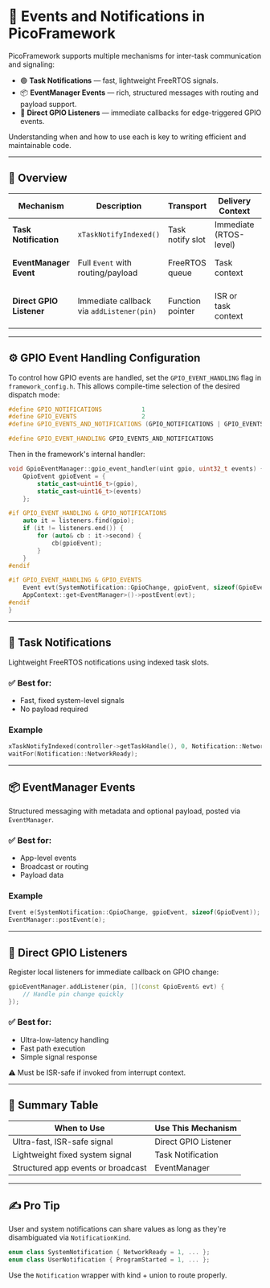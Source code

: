# 📡 Events and Notifications in PicoFramework

PicoFramework supports multiple mechanisms for inter-task communication and signaling:

- 🟢 **Task Notifications** — fast, lightweight FreeRTOS signals.
- 📦 **EventManager Events** — rich, structured messages with routing and payload support.
- 🔌 **Direct GPIO Listeners** — immediate callbacks for edge-triggered GPIO events.

Understanding when and how to use each is key to writing efficient and maintainable code.

---

## 🔄 Overview

| Mechanism                | Description                                 | Transport           | Delivery Context     | Use Case                        |
|--------------------------|---------------------------------------------|---------------------|-----------------------|----------------------------------|
| **Task Notification**     | `xTaskNotifyIndexed()`                     | Task notify slot    | Immediate (RTOS-level)| Lightweight system events       |
| **EventManager Event**    | Full `Event` with routing/payload           | FreeRTOS queue      | Task context          | Structured app-level messaging  |
| **Direct GPIO Listener**  | Immediate callback via `addListener(pin)`   | Function pointer    | ISR or task context   | Low-latency GPIO response       |

---

## ⚙️ GPIO Event Handling Configuration

To control how GPIO events are handled, set the `GPIO_EVENT_HANDLING` flag in `framework_config.h`. This allows compile-time selection of the desired dispatch mode:

```cpp
#define GPIO_NOTIFICATIONS           1
#define GPIO_EVENTS                  2
#define GPIO_EVENTS_AND_NOTIFICATIONS (GPIO_NOTIFICATIONS | GPIO_EVENTS)

#define GPIO_EVENT_HANDLING GPIO_EVENTS_AND_NOTIFICATIONS
```

Then in the framework's internal handler:

```cpp
void GpioEventManager::gpio_event_handler(uint gpio, uint32_t events) {
    GpioEvent gpioEvent = {
        static_cast<uint16_t>(gpio),
        static_cast<uint16_t>(events)
    };

#if GPIO_EVENT_HANDLING & GPIO_NOTIFICATIONS
    auto it = listeners.find(gpio);
    if (it != listeners.end()) {
        for (auto& cb : it->second) {
            cb(gpioEvent);
        }
    }
#endif

#if GPIO_EVENT_HANDLING & GPIO_EVENTS
    Event evt(SystemNotification::GpioChange, gpioEvent, sizeof(GpioEvent));
    AppContext::get<EventManager>()->postEvent(evt);
#endif
}
```

---

## 🔔 Task Notifications

Lightweight FreeRTOS notifications using indexed task slots.

### ✅ Best for:
- Fast, fixed system-level signals
- No payload required

### Example

```cpp
xTaskNotifyIndexed(controller->getTaskHandle(), 0, Notification::NetworkReady.code(), eSetValueWithOverwrite);
waitFor(Notification::NetworkReady);
```

---

## 📦 EventManager Events

Structured messaging with metadata and optional payload, posted via `EventManager`.

### ✅ Best for:
- App-level events
- Broadcast or routing
- Payload data

### Example

```cpp
Event e(SystemNotification::GpioChange, gpioEvent, sizeof(GpioEvent));
EventManager::postEvent(e);
```

---

## 🔌 Direct GPIO Listeners

Register local listeners for immediate callback on GPIO change:

```cpp
gpioEventManager.addListener(pin, [](const GpioEvent& evt) {
    // Handle pin change quickly
});
```

### ✅ Best for:
- Ultra-low-latency handling
- Fast path execution
- Simple signal response

⚠️ Must be ISR-safe if invoked from interrupt context.

---

## 🧠 Summary Table

| When to Use                           | Use This Mechanism         |
|--------------------------------------|----------------------------|
| Ultra-fast, ISR-safe signal          | Direct GPIO Listener       |
| Lightweight fixed system signal      | Task Notification          |
| Structured app events or broadcast   | EventManager               |

---

## ✍️ Pro Tip

User and system notifications can share values as long as they're disambiguated via `NotificationKind`.

```cpp
enum class SystemNotification { NetworkReady = 1, ... };
enum class UserNotification { ProgramStarted = 1, ... };
```

Use the `Notification` wrapper with kind + union to route properly.

